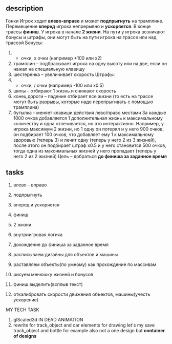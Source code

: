## description
Гонки
Игрок ходит **влево-вправо** и может **подпрыгнуть** на трамплине. Перемещение **вперед** игрока непрерывно и **ускоряется**.
В конце трассы **финиш**. У игрока в начале **2 жизни**.
На пути у игрока возникают бонусы и штрафы, они могут быть на пути игрока на трассе или над трассой
Бонусы:
1) + очки, х очки (например +100 или х2)
2) трамплин – подбрасывает игрока на одну высоту или на две, если он нажал на специальную клавишу
3) шестеренка – увеличивает скорость
Штрафы:
1) - очки, / очки (например -100 или х0.5)
2) шипы – отбирают 1 жизнь и снижают скорость
3) конец дороги – падение отбирает все жизни (то есть на трассе могут быть разрывы, которые надо перепрыгивать с помощью трамплина)
4) бутылка - меняет клавиши действия лево/право местами
За каждые 1000 очков добавляется 1 дополнительная жизнь к максимальному количеству и одна отлечивается, но это интерактивно.
Например, у игрока максимум 2 жизни, но 1 одну он потерял и у него 900 очков, он подбирает 100 очков,
что добавляет ему 1 к максимальному здоровью (теперь 3) и лечит одну (теперь у него 2 из 3 жизней),
после этого он подбирает штраф х0.5 и у него становится 500 очков, тогда одна из максимальных жизней у него пропадает (теперь у него 2 из 2 жизней)
Цель – добраться **до финиша за заданное время**
## tasks
1. влево - вправо
2. подпрыгнуть
3. вперед и ускоряется
4. финиш
5. 2 жизни
6. внутриигровая логика
7. дохождение до финиша за заданное время


1. расписываем дизайны для объектов и машины
2. раставляем объекты(по умному) как прохождение по массивам
3. рисуем менюшку жизней и бонусов
4. финиш выделить(всплыв текст)
5. откалибровать скорости движения объектов, машины(учесть ускорение)

MY TECH TASK
1. glScaled3d IN DEAD ANIMATION
2. rewrite for track_object and car elements for drawing
let's my save track_object and bottle for example also not a one design but **container of designs**
